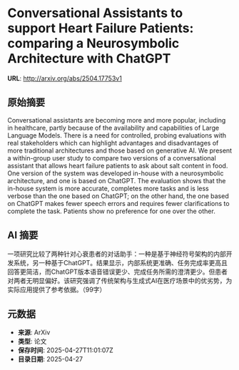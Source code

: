 # Conversational Assistants to support Heart Failure Patients: comparing a Neurosymbolic Architecture with ChatGPT

**URL**: http://arxiv.org/abs/2504.17753v1

## 原始摘要

Conversational assistants are becoming more and more popular, including in
healthcare, partly because of the availability and capabilities of Large
Language Models. There is a need for controlled, probing evaluations with real
stakeholders which can highlight advantages and disadvantages of more
traditional architectures and those based on generative AI. We present a
within-group user study to compare two versions of a conversational assistant
that allows heart failure patients to ask about salt content in food. One
version of the system was developed in-house with a neurosymbolic architecture,
and one is based on ChatGPT. The evaluation shows that the in-house system is
more accurate, completes more tasks and is less verbose than the one based on
ChatGPT; on the other hand, the one based on ChatGPT makes fewer speech errors
and requires fewer clarifications to complete the task. Patients show no
preference for one over the other.


## AI 摘要

一项研究比较了两种针对心衰患者的对话助手：一种是基于神经符号架构的内部开发系统，另一种基于ChatGPT。结果显示，内部系统更准确、任务完成率更高且回答更简洁，而ChatGPT版本语音错误更少、完成任务所需的澄清更少。但患者对两者无明显偏好。该研究强调了传统架构与生成式AI在医疗场景中的优劣势，为实际应用提供了参考依据。（99字）

## 元数据

- **来源**: ArXiv
- **类型**: 论文
- **保存时间**: 2025-04-27T11:01:07Z
- **目录日期**: 2025-04-27
